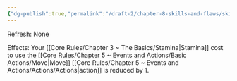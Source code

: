 ```yaml
---
{"dg-publish":true,"permalink":"/draft-2/chapter-8-skills-and-flaws/skill-list/agility/rank-6/moving-as-breathing/"}
---
```


Refresh: None

Effects:
Your [[Core Rules/Chapter 3 ~ The Basics/Stamina\|Stamina]] cost to use the [[Core Rules/Chapter 5 ~ Events and Actions/Basic Actions/Move\|Move]] [[Core Rules/Chapter 5 ~ Events and Actions/Actions/Actions\|action]] is reduced by 1.